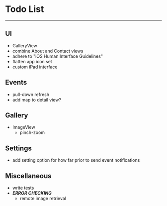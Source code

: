 # Todo List

---

## UI
* GalleryView
* combine About and Contact views
* adhere to "iOS Human Interface Guidelines"
* flatten app icon set
* custom iPad interface


## Events
* pull-down refresh
* add map to detail view?


## Gallery
* ImageView
    * pinch-zoom


## Settings
* add setting option for how far prior to send event notifications


## Miscellaneous
* write tests
* ___ERROR CHECKING___
    * remote image retrieval